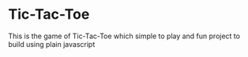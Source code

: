 # Tic-Tac-Toe
This is the game of Tic-Tac-Toe which simple to play and fun project to build using plain javascript 
